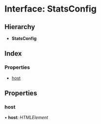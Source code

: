 # Interface: StatsConfig

## Hierarchy

* **StatsConfig**

## Index

### Properties

* [host](annotoconfig.statsconfig.md#host)

## Properties

###  host

• **host**: *HTMLElement*
